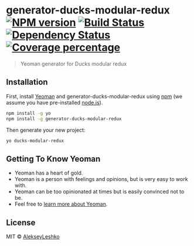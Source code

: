 # generator-ducks-modular-redux [![NPM version][npm-image]][npm-url] [![Build Status][travis-image]][travis-url] [![Dependency Status][daviddm-image]][daviddm-url] [![Coverage percentage][coveralls-image]][coveralls-url]
> Yeoman generator for Ducks modular redux

## Installation

First, install [Yeoman](http://yeoman.io) and generator-ducks-modular-redux using [npm](https://www.npmjs.com/) (we assume you have pre-installed [node.js](https://nodejs.org/)).

```bash
npm install -g yo
npm install -g generator-ducks-modular-redux
```

Then generate your new project:

```bash
yo ducks-modular-redux
```

## Getting To Know Yeoman

 * Yeoman has a heart of gold.
 * Yeoman is a person with feelings and opinions, but is very easy to work with.
 * Yeoman can be too opinionated at times but is easily convinced not to be.
 * Feel free to [learn more about Yeoman](http://yeoman.io/).

## License

MIT © [AlekseyLeshko](https://github.com/AlekseyLeshko)


[npm-image]: https://badge.fury.io/js/generator-ducks-modular-redux.svg
[npm-url]: https://npmjs.org/package/generator-ducks-modular-redux
[travis-image]: https://travis-ci.org/https://github.com/my-brilliant-boilerplate/generator-ducks-modular-redux.svg?branch=master
[travis-url]: https://travis-ci.org/https://github.com/my-brilliant-boilerplate/generator-ducks-modular-redux
[daviddm-image]: https://david-dm.org/https://github.com/my-brilliant-boilerplate/generator-ducks-modular-redux.svg?theme=shields.io
[daviddm-url]: https://david-dm.org/https://github.com/my-brilliant-boilerplate/generator-ducks-modular-redux
[coveralls-image]: https://coveralls.io/repos/https://github.com/my-brilliant-boilerplate/generator-ducks-modular-redux/badge.svg
[coveralls-url]: https://coveralls.io/r/https://github.com/my-brilliant-boilerplate/generator-ducks-modular-redux

